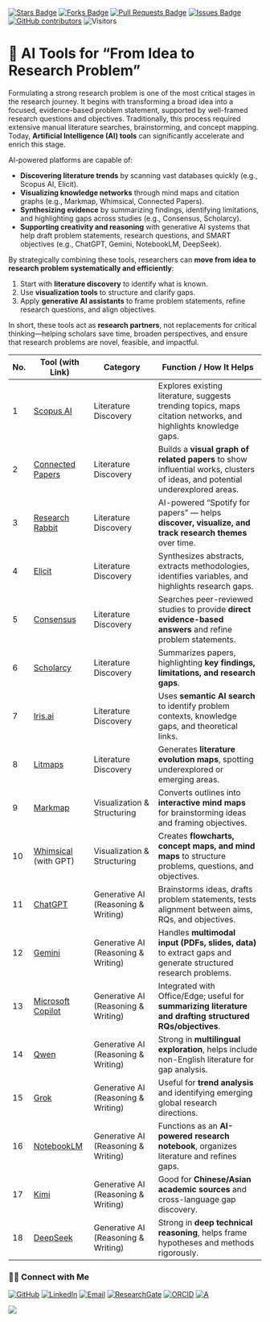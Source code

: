 <a href="https://github.com/drshahizan/short-course/stargazers"><img src="https://img.shields.io/github/stars/drshahizan/short-course" alt="Stars Badge"/></a>
<a href="https://github.com/drshahizan/short-course/network/members"><img src="https://img.shields.io/github/forks/drshahizan/short-course" alt="Forks Badge"/></a>
<a href="https://github.com/drshahizan/short-course/pulls"><img src="https://img.shields.io/github/issues-pr/drshahizan/short-course" alt="Pull Requests Badge"/></a>
<a href="https://github.com/drshahizan/short-course"><img src="https://img.shields.io/github/issues/drshahizan/short-course" alt="Issues Badge"/></a>
<a href="https://github.com/drshahizan/short-course/graphs/contributors"><img alt="GitHub contributors" src="https://img.shields.io/github/contributors/drshahizan/short-course?color=2b9348"></a>
![Visitors](https://api.visitorbadge.io/api/visitors?path=https%3A%2F%2Fgithub.com%2Fdrshahizan%2Fshort-course&labelColor=%23d9e3f0&countColor=%23697689&style=flat)

# 🔎 AI Tools for “From Idea to Research Problem”

Formulating a strong research problem is one of the most critical stages in the research journey. It begins with transforming a broad idea into a focused, evidence-based problem statement, supported by well-framed research questions and objectives. Traditionally, this process required extensive manual literature searches, brainstorming, and concept mapping. Today, **Artificial Intelligence (AI) tools** can significantly accelerate and enrich this stage.

AI-powered platforms are capable of:

* **Discovering literature trends** by scanning vast databases quickly (e.g., Scopus AI, Elicit).
* **Visualizing knowledge networks** through mind maps and citation graphs (e.g., Markmap, Whimsical, Connected Papers).
* **Synthesizing evidence** by summarizing findings, identifying limitations, and highlighting gaps across studies (e.g., Consensus, Scholarcy).
* **Supporting creativity and reasoning** with generative AI systems that help draft problem statements, research questions, and SMART objectives (e.g., ChatGPT, Gemini, NotebookLM, DeepSeek).

By strategically combining these tools, researchers can **move from idea to research problem systematically and efficiently**:

1. Start with **literature discovery** to identify what is known.
2. Use **visualization tools** to structure and clarify gaps.
3. Apply **generative AI assistants** to frame problem statements, refine research questions, and align objectives.

In short, these tools act as **research partners**, not replacements for critical thinking—helping scholars save time, broaden perspectives, and ensure that research problems are novel, feasible, and impactful.



| **No.** | **Tool (with Link)**                                 | **Category**                        | **Function / How It Helps**                                                                                                  |
| ------- | ---------------------------------------------------- | ----------------------------------- | ---------------------------------------------------------------------------------------------------------------------------- |
| 1       | [Scopus AI](https://www-scopus-com.ezproxy.utm.my/pages/home#scopus-ai)                  | Literature Discovery                | Explores existing literature, suggests trending topics, maps citation networks, and highlights knowledge gaps.               |
| 2       | [Connected Papers](https://www.connectedpapers.com)  | Literature Discovery                | Builds a **visual graph of related papers** to show influential works, clusters of ideas, and potential underexplored areas. |
| 3       | [Research Rabbit](https://www.researchrabbitapp.com) | Literature Discovery                | AI-powered “Spotify for papers” — helps **discover, visualize, and track research themes** over time.                        |
| 4       | [Elicit](https://elicit.org)                         | Literature Discovery                | Synthesizes abstracts, extracts methodologies, identifies variables, and highlights research gaps.                           |
| 5       | [Consensus](https://consensus.app)                   | Literature Discovery                | Searches peer-reviewed studies to provide **direct evidence-based answers** and refine problem statements.                   |
| 6       | [Scholarcy](https://www.scholarcy.com)               | Literature Discovery                | Summarizes papers, highlighting **key findings, limitations, and research gaps**.                                            |
| 7       | [Iris.ai](https://iris.ai)                           | Literature Discovery                | Uses **semantic AI search** to identify problem contexts, knowledge gaps, and theoretical links.                             |
| 8       | [Litmaps](https://www.litmaps.com)                   | Literature Discovery                | Generates **literature evolution maps**, spotting underexplored or emerging areas.                                           |
| 9       | [Markmap](https://markmap.js.org)                    | Visualization & Structuring         | Converts outlines into **interactive mind maps** for brainstorming ideas and framing objectives.                             |
| 10      | [Whimsical](https://whimsical.com) (with GPT)        | Visualization & Structuring         | Creates **flowcharts, concept maps, and mind maps** to structure problems, questions, and objectives.                        |
| 11      | [ChatGPT](https://chat.openai.com)                   | Generative AI (Reasoning & Writing) | Brainstorms ideas, drafts problem statements, tests alignment between aims, RQs, and objectives.                             |
| 12      | [Gemini](https://gemini.google.com)                  | Generative AI (Reasoning & Writing) | Handles **multimodal input (PDFs, slides, data)** to extract gaps and generate structured research problems.                 |
| 13      | [Microsoft Copilot](https://copilot.microsoft.com)   | Generative AI (Reasoning & Writing) | Integrated with Office/Edge; useful for **summarizing literature and drafting structured RQs/objectives**.                   |
| 14      | [Qwen](https://huggingface.co/Qwen)                  | Generative AI (Reasoning & Writing) | Strong in **multilingual exploration**, helps include non-English literature for gap analysis.                               |
| 15      | [Grok](https://x.ai)                                 | Generative AI (Reasoning & Writing) | Useful for **trend analysis** and identifying emerging global research directions.                                           |
| 16      | [NotebookLM](https://notebooklm.google)              | Generative AI (Reasoning & Writing) | Functions as an **AI-powered research notebook**, organizes literature and refines gaps.                                     |
| 17      | [Kimi](https://kimi.moonshot.cn)                     | Generative AI (Reasoning & Writing) | Good for **Chinese/Asian academic sources** and cross-language gap discovery.                                                |
| 18      | [DeepSeek](https://deepseek.com)                     | Generative AI (Reasoning & Writing) | Strong in **deep technical reasoning**, helps frame hypotheses and methods rigorously.                                       |


### 🙌🏻 Connect with Me
<p align="left">
    <a href="https://github.com/drshahizan" target="_blank"><img alt="GitHub" src="https://img.shields.io/badge/-@drshahizan-181717?style=flat-square&logo=GitHub&logoColor=white"></a>
    <a href="https://www.linkedin.com/in/drshahizan" target="_blank"><img alt="LinkedIn" src="https://img.shields.io/badge/-drshahizan-blue?style=flat-square&logo=Linkedin&logoColor=white&link=https://www.linkedin.com/in/drshahizan/"></a>
    <a href="mailto:shahizan@utm.my" target="_blank"><img alt="Email" src="https://img.shields.io/badge/-shahizan@utm.my-c14438?style=flat-square&logo=Gmail&logoColor=white&link=mailto:shahizan@utm.my.com"></a>
    <a href="https://www.researchgate.net/profile/Mohd-Othman-28" target="_blank"><img alt="ResearchGate" src="https://img.shields.io/badge/-ResearchGate-00CCBB?style=flat-square&logo=ResearchGate&logoColor=white"></a>
    <a href="https://orcid.org/0000-0003-4261-1873" target="_blank"><img alt="ORCID" src="https://img.shields.io/badge/-ORCID-A6CE39?style=flat-square&logo=ORCID&logoColor=white"></a> 
 <a href="https://visitorbadge.io/status?path=https%3A%2F%2Fgithub.com%2Fdrshahizan" target="_blank"><img alt="A" src="https://api.visitorbadge.io/api/visitors?path=https%3A%2F%2Fgithub.com%2Fdrshahizan&labelColor=%23697689&countColor=%23555555&style=plastic"></a>
 
![](https://hit.yhype.me/github/profile?user_id=81284918)
</p>

